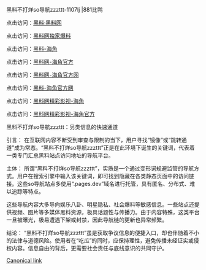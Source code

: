 黑料不打烊so导航zzzttt-1107lj |881比鸭

点击访问：<a href="https://heiliaolvzlu3.pages.dev">黑料·黑料网</a>

点击访问：<a href="https://heiliaoyvnrda.pages.dev">黑料网独家爆料</a>

点击访问：<a href="https://heiliaox6jgh3.pages.dev">黑料-海角</a>

点击访问：<a href="https://heiliaoryrhyu.pages.dev">黑料网-海角官方</a>

点击访问：<a href="https://heiliaokof3cy.pages.dev">黑料网-海角官方网</a>

点击访问：<a href="https://heiliao9wsbg3.pages.dev">黑料-海角官方网</a>

点击访问：<a href="https://heiliaoxfe5rb.pages.dev">黑料网精彩影视-海角</a>

点击访问：<a href="https://heiliaoubleqx.pages.dev">黑料网精彩影视-海角官方</a>

黑料不打烊so导航zzzttt：另类信息的快速通道

引言：
在互联网内容不断受到审查与限制的当下，用户寻找“镜像”或“跳转通道”成为常态。“黑料不打烊so导航zzzttt”正是在此环境下诞生的关键词，代表着一类专门汇总黑料站点访问地址的导航平台。

主体：
所谓“黑料不打烊so导航zzzttt”，实质是一个通过变形词规避监管的导航方式。用户在搜索引擎中输入该关键词，即可找到隐藏在各类静态页面中的访问链接。这些so导航站点多使用“.pages.dev”域名进行托管，具有匿名、分布式、难以追踪等特点。

这些导航内容大多导向娱乐八卦、明星隐私、社会爆料等敏感信息。一些站点还提供视频、图片等多媒体黑料资源，极具话题性与传播力。由于内容特殊，这类平台一旦被曝光，极易遭遇下架或封禁，因此导航链的更新也异常频繁。

结论：
“黑料不打烊so导航zzzttt”虽是获取争议信息的便捷入口，却也伴随着不小的法律与道德风险。使用者在“吃瓜”的同时，应保持理性，避免传播未经证实或侵权内容。信息自由的背后，更需要社会责任与底线意识的共同守护。

[Canonical link](https://github.com/nno99888/nn2 )
